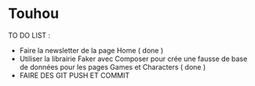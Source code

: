 # Touhou

TO DO LIST :

- Faire la newsletter de la page Home ( done )
- Utiliser la librairie Faker avec Composer pour crée une fausse de base de données pour les pages Games et Characters ( done )
- FAIRE DES GIT PUSH ET COMMIT
